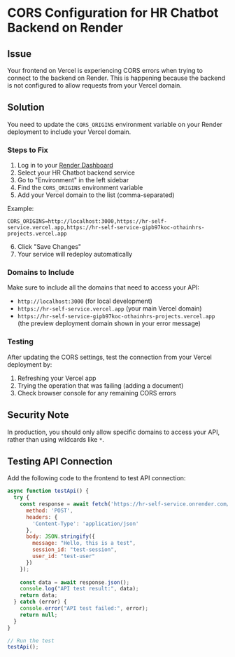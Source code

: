 # CORS Configuration for HR Chatbot Backend on Render

## Issue
Your frontend on Vercel is experiencing CORS errors when trying to connect to the backend on Render. This is happening because the backend is not configured to allow requests from your Vercel domain.

## Solution
You need to update the `CORS_ORIGINS` environment variable on your Render deployment to include your Vercel domain.

### Steps to Fix

1. Log in to your [Render Dashboard](https://dashboard.render.com/)
2. Select your HR Chatbot backend service
3. Go to "Environment" in the left sidebar
4. Find the `CORS_ORIGINS` environment variable
5. Add your Vercel domain to the list (comma-separated)

Example:
```
CORS_ORIGINS=http://localhost:3000,https://hr-self-service.vercel.app,https://hr-self-service-gipb97koc-othainhrs-projects.vercel.app
```

6. Click "Save Changes" 
7. Your service will redeploy automatically

### Domains to Include

Make sure to include all the domains that need to access your API:
- `http://localhost:3000` (for local development)
- `https://hr-self-service.vercel.app` (your main Vercel domain)
- `https://hr-self-service-gipb97koc-othainhrs-projects.vercel.app` (the preview deployment domain shown in your error message)

### Testing

After updating the CORS settings, test the connection from your Vercel deployment by:
1. Refreshing your Vercel app
2. Trying the operation that was failing (adding a document)
3. Check browser console for any remaining CORS errors

## Security Note

In production, you should only allow specific domains to access your API, rather than using wildcards like `*`. 

## Testing API Connection

Add the following code to the frontend to test API connection:

```javascript
async function testApi() {
  try {
    const response = await fetch('https://hr-self-service.onrender.com/api/chat-public', {
      method: 'POST',
      headers: {
        'Content-Type': 'application/json'
      },
      body: JSON.stringify({
        message: "Hello, this is a test",
        session_id: "test-session",
        user_id: "test-user"
      })
    });
    
    const data = await response.json();
    console.log("API test result:", data);
    return data;
  } catch (error) {
    console.error("API test failed:", error);
    return null;
  }
}

// Run the test
testApi();
```